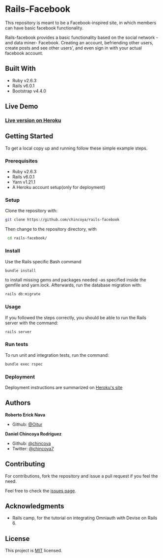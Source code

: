 # Rails-Facebook

This repository is meant to be a Facebook-inspired site, in which members can have basic facebook functionality.

Rails-facebook provides a basic functionality based on the social network -and data miner- Facebook. Creating an account, befriending other users, create posts and see other users', and even sign in with your actual facebook account.

## Built With

- Ruby v2.6.3
- Rails v6.0.1
- Bootstrap v4.4.0

## Live Demo

### [Live version on Heroku](https://immense-shelf-90273.herokuapp.com/)

## Getting Started

To get a local copy up and running follow these simple example steps.

### Prerequisites
- Ruby v2.6.3
- Rails v6.0.1
- Yarn v1.21.1
- A Heroku account setup(only for deployment)

### Setup

Clone the repository with:

```bash
git clone https://github.com/chincoya/rails-facebook
```

Then change to the repository directory, with

```bash
 cd rails-facebook/
```

### Install

Use the Rails specific Bash command
```bash
bundle install
```
to install missing gems and packages needed -as specified inside the gemfile and yarn.lock. Afterwards, run the database migration with:

```bash
rails db:migrate
```

### Usage

If you followed the steps correctly, you should be able to run the Rails server with the command:
```bash
rails server
```

### Run tests

To run unit and integration tests, run the command:

```bash
bundle exec rspec
```

### Deployment

Deployment instructions are summarized on [Heroku's site](https://devcenter.heroku.com/articles/getting-started-with-rails6)

## Authors

  **Roberto Erick Nava**

- Github: [@Oitur](https://github.com/Oitur)

**Daniel Chincoya Rodríguez**

- Github: [@chincoya](https://github.com/chincoya)
- Twitter: [@chincoya7](https://twitter.com/chincoya7)

## Contributing

For contributions, fork the repository and issue a pull request if you feel the need. 

Feel free to check the [issues page](issues/).

## Acknowledgments

- Rails camp, for the tutorial on integrating Omniauth with Devise on Rails 6.

## License

This project is [MIT](lic.url) licensed.
